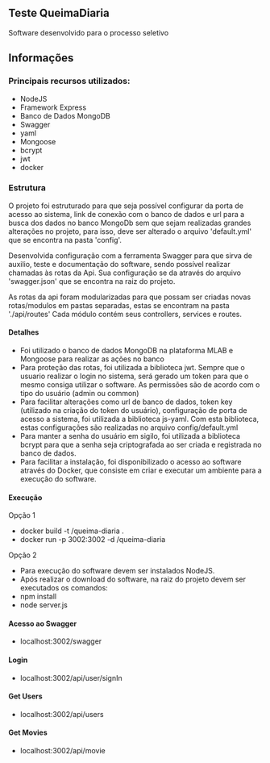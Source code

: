 
## Teste QueimaDiaria ##
Software desenvolvido para o processo seletivo

## Informações ##

### Principais recursos utilizados: ###
* NodeJS
* Framework Express
* Banco de Dados MongoDB
* Swagger
* yaml
* Mongoose
* bcrypt
* jwt
* docker

### Estrutura ###
O projeto foi estruturado para que seja possível configurar da porta de acesso ao sistema,
link de conexão com o banco de dados e url para a busca dos dados no banco MongoDb sem que
sejam realizadas grandes alterações no projeto, para isso, deve ser alterado o arquivo
'default.yml' que se encontra na pasta 'config'.

Desenvolvida configuração com a ferramenta Swagger para que sirva de auxilio, teste e documentação
do software, sendo possível realizar chamadas às rotas da Api. Sua configuração se da através do 
arquivo 'swagger.json' que se encontra na raiz do projeto.

As rotas da api foram modularizadas para que possam ser criadas novas rotas/modulos em pastas 
separadas, estas se encontram na pasta './api/routes'
Cada módulo contém seus controllers, services e routes.

#### Detalhes ####
* Foi utilizado o banco de dados MongoDB na plataforma MLAB e Mongoose para realizar as ações no banco
* Para proteção das rotas, foi utilizada a biblioteca jwt. 
  Sempre que o usuario realizar o login no sistema, será gerado um token para que o mesmo consiga
  utilizar o software.
  As permissões são de acordo com o tipo do usuário (admin ou common)
* Para facilitar alterações como url de banco de dados, token key (utilizado na criação do token do usuário),
  configuração de porta de acesso a sistema, foi utilizada a biblioteca js-yaml. Com esta biblioteca,
  estas configurações são realizadas no arquivo config/default.yml
* Para manter a senha do usuário em sigilo, foi utilizada a biblioteca bcrypt para que a senha seja
  criptografada ao ser criada e registrada no banco de dados.
* Para facilitar a instalação, foi disponibilizado o acesso ao software através do Docker, que consiste em 
  criar e executar um ambiente para a execução do software.

#### Execução ####
Opção 1
 * docker build -t <username>/queima-diaria .
 * docker run -p 3002:3002 -d <username>/queima-diaria

Opção 2
 * Para execução do software devem ser instalados NodeJS.
 * Após realizar o download do software, na raiz do projeto devem ser executados os comandos:
 * npm install
 * node server.js

#### Acesso ao Swagger ####
* localhost:3002/swagger

#### Login ####
* localhost:3002/api/user/signIn

#### Get Users ####
* localhost:3002/api/users

#### Get Movies ####
* localhost:3002/api/movie
